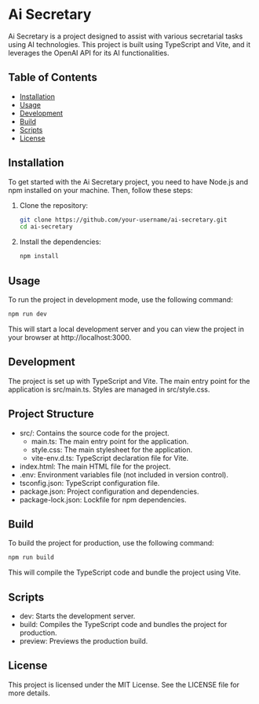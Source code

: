 # Ai Secretary

Ai Secretary is a project designed to assist with various secretarial tasks using AI technologies. This project is built using TypeScript and Vite, and it leverages the OpenAI API for its AI functionalities.

## Table of Contents

- [Installation](#installation)
- [Usage](#usage)
- [Development](#development)
- [Build](#build)
- [Scripts](#scripts)
- [License](#license)

## Installation

To get started with the Ai Secretary project, you need to have Node.js and npm installed on your machine. Then, follow these steps:

1. Clone the repository:
    ```sh
    git clone https://github.com/your-username/ai-secretary.git
    cd ai-secretary
    ```

2. Install the dependencies:
    ```sh
    npm install
    ```

## Usage

To run the project in development mode, use the following command:
```sh
npm run dev
```

This will start a local development server and you can view the project in your browser at http://localhost:3000.

## Development

The project is set up with TypeScript and Vite. The main entry point for the application is src/main.ts. Styles are managed in src/style.css.

## Project Structure

- src/: Contains the source code for the project.
    - main.ts: The main entry point for the application.
    - style.css: The main stylesheet for the application.
    - vite-env.d.ts: TypeScript declaration file for Vite.
- index.html: The main HTML file for the project.
- .env: Environment variables file (not included in version control).
- tsconfig.json: TypeScript configuration file.
- package.json: Project configuration and dependencies.
- package-lock.json: Lockfile for npm dependencies.

## Build
To build the project for production, use the following command:

```sh
npm run build
```
This will compile the TypeScript code and bundle the project using Vite.

## Scripts

- dev: Starts the development server.
- build: Compiles the TypeScript code and bundles the project for production.
- preview: Previews the production build.

## License
This project is licensed under the MIT License. See the LICENSE file for more details.